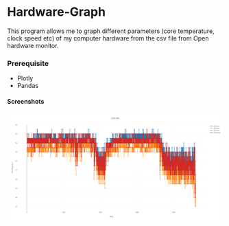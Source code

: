 # Hardware-Graph
This program allows me to graph different parameters (core temperature, clock speed etc) of my computer hardware from the csv file from Open hardware monitor.

### Prerequisite 
- Plotly
- Pandas

#### Screenshots
![ScreenShot](screenOne.PNG)